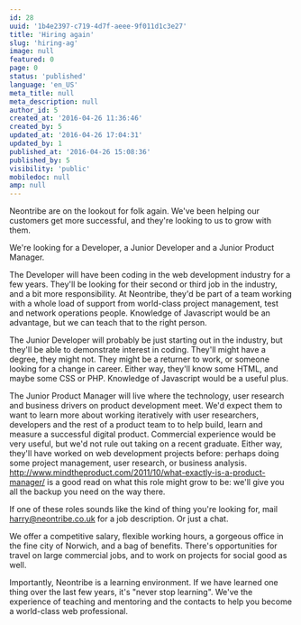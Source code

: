 ```yaml
---
id: 28
uuid: '1b4e2397-c719-4d7f-aeee-9f011d1c3e27'
title: 'Hiring again'
slug: 'hiring-ag'
image: null
featured: 0
page: 0
status: 'published'
language: 'en_US'
meta_title: null
meta_description: null
author_id: 5
created_at: '2016-04-26 11:36:46'
created_by: 5
updated_at: '2016-04-26 17:04:31'
updated_by: 1
published_at: '2016-04-26 15:08:36'
published_by: 5
visibility: 'public'
mobiledoc: null
amp: null
---
```


Neontribe are on the lookout for folk again. We've been helping our customers get more successful, and they're looking to us to grow with them.

We're looking for a Developer, a Junior Developer and a Junior Product Manager.

The Developer will have been coding in the web development industry for a few years. They'll be looking for their second or third job in the industry, and a bit more responsibility. At Neontribe, they'd be part of a team working with a whole load of support from world-class project management, test and network operations people. Knowledge of Javascript would be an advantage, but we can teach that to the right person.

The Junior Developer will probably be just starting out in the industry, but they'll be able to demonstrate interest in coding. They'll might have a degree, they might not. They might be a returner to work, or someone looking for a change in career. Either way, they'll know some HTML, and maybe some CSS or PHP. Knowledge of Javascript would be a useful plus.

The Junior Product Manager will live where the technology, user research and business drivers on product development meet. We'd expect them to want to learn more about working iteratively with user researchers, developers and the rest of a product team to to help build, learn and measure a successful digital product. Commercial experience would be very useful, but we'd not rule out taking on a recent graduate. Either way, they'll have worked on web development projects before: perhaps doing some project management, user research, or business analysis. http://www.mindtheproduct.com/2011/10/what-exactly-is-a-product-manager/ is a good read on what this role might grow to be: we'll give you all the backup you need on the way there.

If one of these roles sounds like the kind of thing you're looking for, mail harry@neontribe.co.uk for a job description. Or just a chat.

We offer a competitive salary, flexible working hours, a gorgeous office in the fine city of Norwich, and a bag of benefits. There's opportunities for travel on large commercial jobs, and to work on projects for social good as well.

Importantly, Neontribe is a learning environment. If we have learned one thing over the last few years, it's "never stop learning". We've the experience of teaching and mentoring and the contacts to help you become a world-class web professional.
